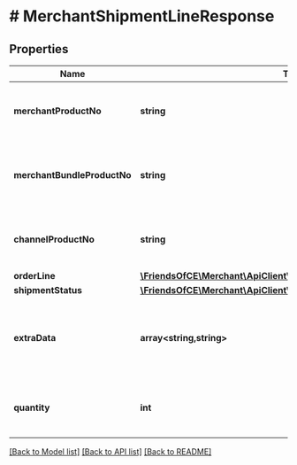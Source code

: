 # # MerchantShipmentLineResponse

## Properties

Name | Type | Description | Notes
------------ | ------------- | ------------- | -------------
**merchantProductNo** | **string** | The unique product reference used by the Merchant. |
**merchantBundleProductNo** | **string** | The unique bundle product reference used by the Merchant. | [optional]
**channelProductNo** | **string** | The unique product reference used by the Channel. | [optional]
**orderLine** | [**\FriendsOfCE\Merchant\ApiClient\Model\MerchantOrderLineResponse**](MerchantOrderLineResponse.md) |  | [optional]
**shipmentStatus** | [**\FriendsOfCE\Merchant\ApiClient\Model\ShipmentLineStatus**](ShipmentLineStatus.md) |  | [optional]
**extraData** | **array<string,string>** | Extra data on the shipment line. Each item must have an unqiue key | [optional]
**quantity** | **int** | Number of items of the product in the shipment. |

[[Back to Model list]](../../README.md#models) [[Back to API list]](../../README.md#endpoints) [[Back to README]](../../README.md)
